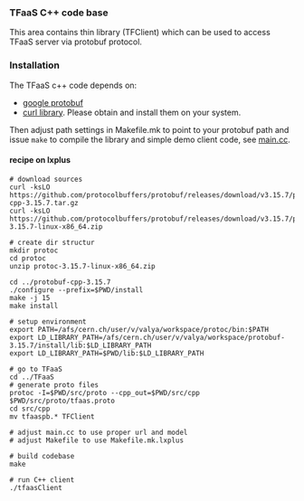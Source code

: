 ### TFaaS C++ code base
This area contains thin library (TFClient) which can be used to access
TFaaS server via protobuf protocol.

### Installation
The TFaaS c++ code depends on:
- [google protobuf](https://github.com/google/protobuf/releases)
- [curl library](https://curl.haxx.se/download.html).
Please obtain and install them on your system.

Then adjust path settings in Makefile.mk to point to your protobuf path and
issue `make` to compile the library and simple demo client code, see
[main.cc](https://github.com/vkuznet/TFaaS/blob/master/src/cpp/main.cc).

#### recipe on lxplus
```
# download sources
curl -ksLO https://github.com/protocolbuffers/protobuf/releases/download/v3.15.7/protobuf-cpp-3.15.7.tar.gz
curl -ksLO https://github.com/protocolbuffers/protobuf/releases/download/v3.15.7/protoc-3.15.7-linux-x86_64.zip

# create dir structur
mkdir protoc
cd protoc
unzip protoc-3.15.7-linux-x86_64.zip

cd ../protobuf-cpp-3.15.7
./configure --prefix=$PWD/install
make -j 15
make install

# setup environment
export PATH=/afs/cern.ch/user/v/valya/workspace/protoc/bin:$PATH
export LD_LIBRARY_PATH=/afs/cern.ch/user/v/valya/workspace/protobuf-3.15.7/install/lib:$LD_LIBRARY_PATH
export LD_LIBRARY_PATH=$PWD/lib:$LD_LIBRARY_PATH

# go to TFaaS
cd ../TFaaS
# generate proto files
protoc -I=$PWD/src/proto --cpp_out=$PWD/src/cpp $PWD/src/proto/tfaas.proto
cd src/cpp
mv tfaaspb.* TFClient

# adjust main.cc to use proper url and model
# adjust Makefile to use Makefile.mk.lxplus

# build codebase
make

# run C++ client
./tfaasClient
```
